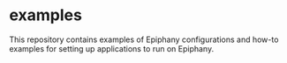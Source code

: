 # examples
This repository contains examples of Epiphany configurations and how-to examples for setting up applications to run on Epiphany.
